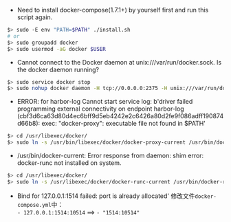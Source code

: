 

- Need to install docker-compose(1.7.1+) by yourself first and run this script again.
```bash
$> sudo -E env "PATH=$PATH" ./install.sh
# or
$> sudo groupadd docker
$> sudo usermod -aG docker $USER
```

- Cannot connect to the Docker daemon at unix:///var/run/docker.sock. Is the docker daemon running?
```bash
$> sudo service docker stop
$> sudo nohup docker daemon -H tcp://0.0.0.0:2375 -H unix:///var/run/docker.sock &
```

- ERROR: for harbor-log  Cannot start service log: b'driver failed programming external connectivity on endpoint harbor-log (cbf3d6ca63d80d4ec6bff9d5eb4242e2c6426a80d2fe9f086adff190874d66b8): exec: "docker-proxy": executable file not found in $PATH'
```bash
$> cd /usr/libexec/docker/
$> sudo ln -s /usr/bin/libexec/docker/docker-proxy-current /usr/bin/docker-proxy 
```

- /usr/bin/docker-current: Error response from daemon: shim error: docker-runc not installed on system.
```bash
$> cd /usr/libexec/docker/
$> sudo ln -s /usr/libexec/docker/docker-runc-current /usr/bin/docker-runc
```

- Bind for 127.0.0.1:1514 failed: port is already allocated'
修改文件`docker-compose.yml`中：    
`- 127.0.0.1:1514:10514` ==> `- "1514:10514"`
